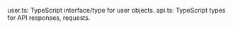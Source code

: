 user.ts: TypeScript interface/type for user objects.
api.ts: TypeScript types for API responses, requests.  